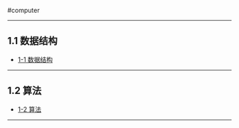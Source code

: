 #computer

---
## 1.1 数据结构

- [1-1 数据结构](libs/1-1%20数据结构.md)

---
## 1.2 算法

- [1-2 算法](libs/1-2%20算法.md)

---

